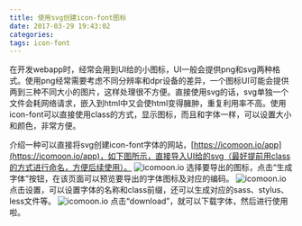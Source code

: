 ```yaml
---
title: 使用svg创建icon-font图标
date: 2017-03-29 19:43:02
categories:
tags: icon-font
---
```

在开发webapp时，经常会用到UI给的小图标，UI一般会提供png和svg两种格式。使用png经常需要考虑不同分辨率和dpr设备的差异，一个图标UI可能会提供两到三种不同大小的图片，这样处理很不方便。直接使用svg的话，svg单独一个文件会耗网络请求，嵌入到html中又会使html变得臃肿，重复利用率不高。使用icon-font可以直接使用class的方式，显示图标，而且和字体一样，可以设置大小和颜色，非常方便。

介绍一种可以直接将svg创建icon-font字体的网站，[https://icomoon.io/app](https://icomoon.io/app)，如下图所示，直接导入UI给的svg（最好提前用class的方式进行命名，方便后续使用）。
![icomoon.io](https://xinconan.oschina.io/blogimages/icomoon.png)
选择要导出的图标，点击“生成字体”按钮，在该页面可以预览要导出的字体图标及对应的编码。
![icomoon.io](https://xinconan.oschina.io/blogimages/icomoon_preview.png)
点击设置，可以设置字体的名称和class前缀，还可以生成对应的sass、stylus、less文件等。
![icomoon.io](https://xinconan.oschina.io/blogimages/icomoon_config.png)
点击“download”，就可以下载字体，然后进行使用啦。